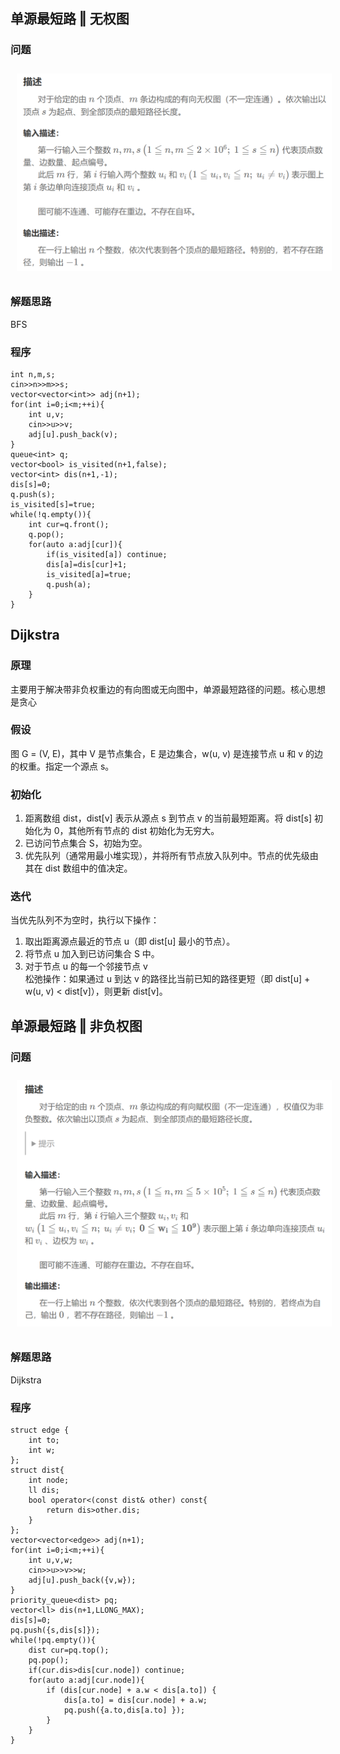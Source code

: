 ## 单源最短路 ‖ 无权图
### 问题
<img src="../../../pic/C-Lang/Algorithm/Tree&Map/mdst_exp1.png" style="width:600px;padding:10px;"/>

### 解题思路
BFS
### 程序
```
int n,m,s;
cin>>n>>m>>s;
vector<vector<int>> adj(n+1);
for(int i=0;i<m;++i){
    int u,v;
    cin>>u>>v;
    adj[u].push_back(v);
}
queue<int> q;
vector<bool> is_visited(n+1,false);
vector<int> dis(n+1,-1);
dis[s]=0;
q.push(s);
is_visited[s]=true;
while(!q.empty()){
    int cur=q.front();
    q.pop();
    for(auto a:adj[cur]){
        if(is_visited[a]) continue;
        dis[a]=dis[cur]+1;
        is_visited[a]=true;
        q.push(a);
    }
}
```
## Dijkstra 
### 原理 
主要用于解决带非负权重边的有向图或无向图中，单源最短路径的问题。核心思想是贪心
### 假设
图 G = (V, E)，其中 V 是节点集合，E 是边集合，w(u, v) 是连接节点 u 和 v 的边的权重。指定一个源点 s。
### 初始化
1. 距离数组 dist，dist[v] 表示从源点 s 到节点 v 的当前最短距离。将 dist[s] 初始化为 0，其他所有节点的 dist 初始化为无穷大。
2. 已访问节点集合 S，初始为空。
3. 优先队列（通常用最小堆实现），并将所有节点放入队列中。节点的优先级由其在 dist 数组中的值决定。
### 迭代
当优先队列不为空时，执行以下操作：
1. 取出距离源点最近的节点 u（即 dist[u] 最小的节点）。
2. 将节点 u 加入到已访问集合 S 中。
3. 对于节点 u 的每一个邻接节点 v\
松弛操作：如果通过 u 到达 v 的路径比当前已知的路径更短（即 dist[u] + w(u, v) < dist[v]），则更新 dist[v]。
## 单源最短路 ‖ 非负权图
### 问题
<img src="../../../pic/C-Lang/Algorithm/Tree&Map/mdst_exp2.png" style="width:600px;padding:10px;"/>

### 解题思路
Dijkstra 
### 程序
```
struct edge {
    int to;
    int w;
};
struct dist{
    int node;
    ll dis;
    bool operator<(const dist& other) const{
        return dis>other.dis;
    }
};
vector<vector<edge>> adj(n+1);
for(int i=0;i<m;++i){
    int u,v,w;
    cin>>u>>v>>w;
    adj[u].push_back({v,w});
}
priority_queue<dist> pq;
vector<ll> dis(n+1,LLONG_MAX);
dis[s]=0;
pq.push({s,dis[s]});
while(!pq.empty()){
    dist cur=pq.top();
    pq.pop();
    if(cur.dis>dis[cur.node]) continue;
    for(auto a:adj[cur.node]){
        if (dis[cur.node] + a.w < dis[a.to]) {
            dis[a.to] = dis[cur.node] + a.w;
            pq.push({a.to,dis[a.to] });
        }
    }
}
```